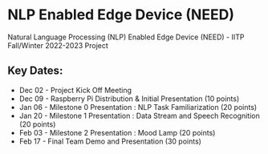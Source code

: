 # NLP Enabled Edge Device (NEED)
Natural Language Processing (NLP) Enabled Edge Device (NEED) - IITP Fall/Winter 2022-2023 Project

## Key Dates:
- Dec 02 - Project Kick Off Meeting
- Dec 09 - Raspberry Pi Distribution & Initial Presentation (10 points)
- Jan 06 - Milestone 0 Presentation : NLP Task Familiarization (20 points)
- Jan 20 - Milestone 1 Presentation : Data Stream and Speech Recognition (20 points)
- Feb 03 - Milestone 2 Presentation : Mood Lamp (20 points)
- Feb 17 - Final Team Demo and Presentation (30 points)
